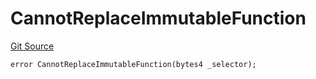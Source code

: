 # CannotReplaceImmutableFunction
[Git Source](https://github.com/thrackle-io/forte-rules-engine/blob/6da66dae531fe9b9e3ff74f1c472024c95ff4417/src/client/token/handler/diamond/HandlerDiamondLib.sol)


```solidity
error CannotReplaceImmutableFunction(bytes4 _selector);
```


